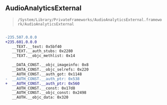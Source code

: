 ## AudioAnalyticsExternal

> `/System/Library/PrivateFrameworks/AudioAnalyticsExternal.framework/AudioAnalyticsExternal`

```diff

-235.507.0.0.0
+235.601.0.0.0
   __TEXT.__text: 0x5bf40
   __TEXT.__auth_stubs: 0x2280
   __TEXT.__objc_methlist: 0x14

   __DATA_CONST.__objc_imageinfo: 0x8
   __DATA_CONST.__objc_selrefs: 0x220
   __AUTH_CONST.__auth_got: 0x1148
-  __AUTH_CONST.__auth_ptr: 0x538
+  __AUTH_CONST.__auth_ptr: 0x560
   __AUTH_CONST.__const: 0x17d8
   __AUTH_CONST.__objc_const: 0x2498
   __AUTH.__objc_data: 0x320

```
